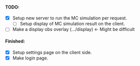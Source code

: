 #### TODO:
- [x] Setup new server to run the MC simulation per request.
  - [ ] Setup display of MC simulation result on the client.
- [ ] Make a display obs overlay (.../display) <- Might be difficult

#### Finished:
- [x] Setup settings page on the client side. 
- [x] Make login page.